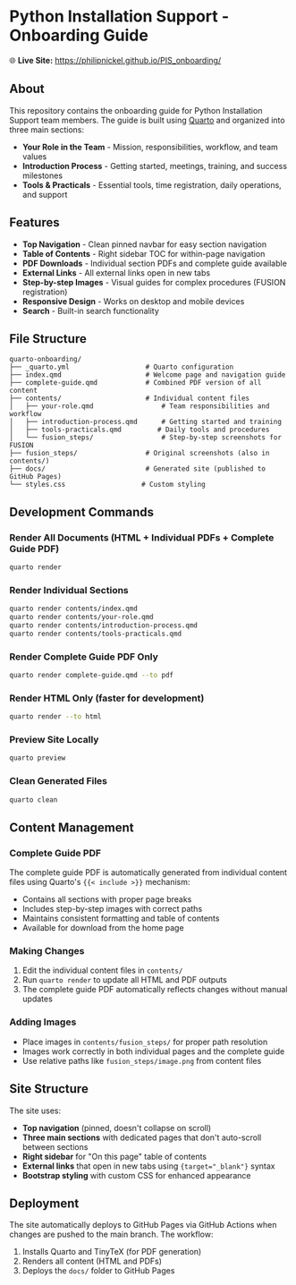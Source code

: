# Python Installation Support - Onboarding Guide

🌐 **Live Site:** https://philipnickel.github.io/PIS_onboarding/

## About

This repository contains the onboarding guide for Python Installation Support team members. The guide is built using [Quarto](https://quarto.org/) and organized into three main sections:

- **Your Role in the Team** - Mission, responsibilities, workflow, and team values
- **Introduction Process** - Getting started, meetings, training, and success milestones  
- **Tools & Practicals** - Essential tools, time registration, daily operations, and support

## Features

- **Top Navigation** - Clean pinned navbar for easy section navigation
- **Table of Contents** - Right sidebar TOC for within-page navigation
- **PDF Downloads** - Individual section PDFs and complete guide available
- **External Links** - All external links open in new tabs
- **Step-by-step Images** - Visual guides for complex procedures (FUSION registration)
- **Responsive Design** - Works on desktop and mobile devices
- **Search** - Built-in search functionality

## File Structure

```
quarto-onboarding/
├── _quarto.yml                   # Quarto configuration
├── index.qmd                     # Welcome page and navigation guide
├── complete-guide.qmd            # Combined PDF version of all content
├── contents/                     # Individual content files
│   ├── your-role.qmd                 # Team responsibilities and workflow
│   ├── introduction-process.qmd      # Getting started and training
│   ├── tools-practicals.qmd         # Daily tools and procedures
│   └── fusion_steps/                 # Step-by-step screenshots for FUSION
├── fusion_steps/                 # Original screenshots (also in contents/)
├── docs/                         # Generated site (published to GitHub Pages)
└── styles.css                   # Custom styling
```

## Development Commands

### Render All Documents (HTML + Individual PDFs + Complete Guide PDF)
```bash
quarto render
```

### Render Individual Sections
```bash
quarto render contents/index.qmd
quarto render contents/your-role.qmd
quarto render contents/introduction-process.qmd
quarto render contents/tools-practicals.qmd
```

### Render Complete Guide PDF Only
```bash
quarto render complete-guide.qmd --to pdf
```

### Render HTML Only (faster for development)
```bash
quarto render --to html
```

### Preview Site Locally
```bash
quarto preview
```

### Clean Generated Files
```bash
quarto clean
```

## Content Management

### Complete Guide PDF
The complete guide PDF is automatically generated from individual content files using Quarto's `{{< include >}}` mechanism:
- Contains all sections with proper page breaks
- Includes step-by-step images with correct paths
- Maintains consistent formatting and table of contents
- Available for download from the home page

### Making Changes
1. Edit the individual content files in `contents/`
2. Run `quarto render` to update all HTML and PDF outputs
3. The complete guide PDF automatically reflects changes without manual updates

### Adding Images
- Place images in `contents/fusion_steps/` for proper path resolution
- Images work correctly in both individual pages and the complete guide
- Use relative paths like `fusion_steps/image.png` from content files

## Site Structure

The site uses:
- **Top navigation** (pinned, doesn't collapse on scroll)
- **Three main sections** with dedicated pages that don't auto-scroll between sections
- **Right sidebar** for "On this page" table of contents
- **External links** that open in new tabs using `{target="_blank"}` syntax
- **Bootstrap styling** with custom CSS for enhanced appearance

## Deployment

The site automatically deploys to GitHub Pages via GitHub Actions when changes are pushed to the main branch. The workflow:
1. Installs Quarto and TinyTeX (for PDF generation)
2. Renders all content (HTML and PDFs)
3. Deploys the `docs/` folder to GitHub Pages

